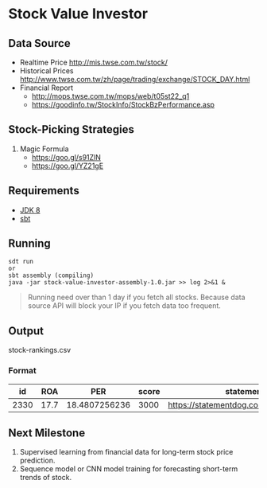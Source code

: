 # Stock Value Investor  
  
## Data Source
- Realtime Price http://mis.twse.com.tw/stock/
- Historical Prices http://www.twse.com.tw/zh/page/trading/exchange/STOCK_DAY.html
- Financial Report
  - http://mops.twse.com.tw/mops/web/t05st22_q1
  - https://goodinfo.tw/StockInfo/StockBzPerformance.asp

## Stock-Picking Strategies
1. Magic Formula
	- https://goo.gl/s91ZlN
	- https://goo.gl/YZ21gE

## Requirements
- [JDK 8](http://www.oracle.com/technetwork/java/javase/downloads/jdk8-downloads-2133151.html)
- [sbt](https://www.scala-sbt.org/)

## Running
```
sdt run
or
sbt assembly (compiling)
java -jar stock-value-investor-assembly-1.0.jar >> log 2>&1 &
```
> Running need over than 1 day if you fetch all stocks. Because data source API will block your IP if you fetch data too frequent.
## Output
stock-rankings.csv

### Format
| id | ROA | PER | score | statementdog | tradingview |
|-|-|-|-|-|-|
| 2330 | 17.7 | 18.4807256236 | 3000 | https://statementdog.com/analysis/tpe/2330 | https://stock.cnyes.com/market/TSE:2330:STOCK |

## Next Milestone
1. Supervised learning from financial data for long-term stock price prediction.
2. Sequence model or CNN model training for forecasting short-term trends of stock.